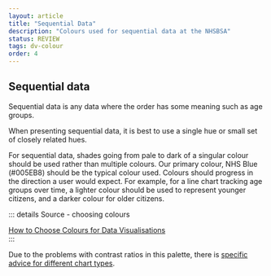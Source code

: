 ```yaml
---
layout: article
title: "Sequential Data"
description: "Colours used for sequential data at the NHSBSA"
status: REVIEW
tags: dv-colour
order: 4
---
```

## Sequential data  
  
Sequential data is any data where the order has some meaning such as age groups. 

When presenting sequential data, it is best to use a single hue or small set of closely related hues.  
  
For sequential data, shades going from pale to dark of a singular colour should be used rather than multiple colours. Our primary colour, NHS Blue (#005EB8) should be the typical colour used. Colours should progress in the direction a user would expect. For example, for a line chart tracking age groups over time, a lighter colour should be used to represent younger citizens, and a darker colour for older citizens. 

::: details Source - choosing colours

[How to Choose Colours for Data Visualisations][seq 1]  
:::
  
Due to the problems with contrast ratios in this palette, there is [specific advice for different chart types][seq 2].  

[seq 1]: https://chartio.com/learn/charts/how-to-choose-colors-data-visualization/
[seq 2]: https://analysisfunction.civilservice.gov.uk/policy-store/data-visualisation-colours-in-charts/#section-6